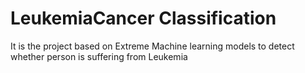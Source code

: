 #  LeukemiaCancer Classification
It is the project based on Extreme Machine learning models to detect  whether person is suffering from Leukemia 
